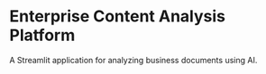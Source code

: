 # Enterprise Content Analysis Platform

A Streamlit application for analyzing business documents using AI.